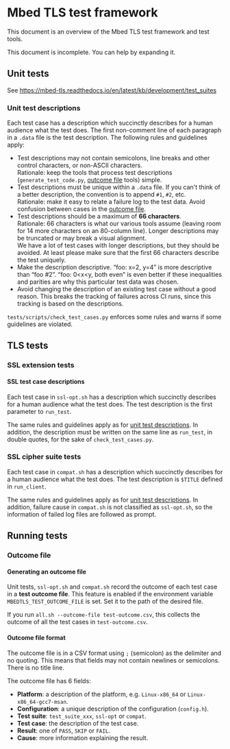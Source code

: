 # Mbed TLS test frameworkThis document is an overview of the Mbed TLS test framework and test tools.This document is incomplete. You can help by expanding it.## Unit testsSee <https://mbed-tls.readthedocs.io/en/latest/kb/development/test_suites>### Unit test descriptionsEach test case has a description which succinctly describes for a human audience what the test does. The first non-comment line of each paragraph in a `.data` file is the test description. The following rules and guidelines apply:* Test descriptions may not contain semicolons, line breaks and other control characters, or non-ASCII characters. <br>  Rationale: keep the tools that process test descriptions (`generate_test_code.py`, [outcome file](#outcome-file) tools) simple.* Test descriptions must be unique within a `.data` file. If you can't think of a better description, the convention is to append `#1`, `#2`, etc. <br>  Rationale: make it easy to relate a failure log to the test data. Avoid confusion between cases in the [outcome file](#outcome-file).* Test descriptions should be a maximum of **66 characters**. <br>  Rationale: 66 characters is what our various tools assume (leaving room for 14 more characters on an 80-column line). Longer descriptions may be truncated or may break a visual alignment. <br>  We have a lot of test cases with longer descriptions, but they should be avoided. At least please make sure that the first 66 characters describe the test uniquely.* Make the description descriptive. “foo: x=2, y=4” is more descriptive than “foo #2”. “foo: 0<x<y, both even” is even better if these inequalities and parities are why this particular test data was chosen.* Avoid changing the description of an existing test case without a good reason. This breaks the tracking of failures across CI runs, since this tracking is based on the descriptions.`tests/scripts/check_test_cases.py` enforces some rules and warns if some guidelines are violated.## TLS tests### SSL extension tests#### SSL test case descriptionsEach test case in `ssl-opt.sh` has a description which succinctly describes for a human audience what the test does. The test description is the first parameter to `run_test`.The same rules and guidelines apply as for [unit test descriptions](#unit-test-descriptions). In addition, the description must be written on the same line as `run_test`, in double quotes, for the sake of `check_test_cases.py`.### SSL cipher suite testsEach test case in `compat.sh` has a description which succinctly describes for a human audience what the test does. The test description is `$TITLE` defined in `run_client`.The same rules and guidelines apply as for [unit test descriptions](#unit-test-descriptions). In addition, failure cause in `compat.sh` is not classified as `ssl-opt.sh`, so the information of failed log files are followed as prompt.## Running tests### Outcome file#### Generating an outcome fileUnit tests, `ssl-opt.sh` and `compat.sh` record the outcome of each test case in a **test outcome file**. This feature is enabled if the environment variable `MBEDTLS_TEST_OUTCOME_FILE` is set. Set it to the path of the desired file.If you run `all.sh --outcome-file test-outcome.csv`, this collects the outcome of all the test cases in `test-outcome.csv`.#### Outcome file formatThe outcome file is in a CSV format using `;` (semicolon) as the delimiter and no quoting. This means that fields may not contain newlines or semicolons. There is no title line.The outcome file has 6 fields:* **Platform**: a description of the platform, e.g. `Linux-x86_64` or `Linux-x86_64-gcc7-msan`.* **Configuration**: a unique description of the configuration (`config.h`).* **Test suite**: `test_suite_xxx`, `ssl-opt` or `compat`.* **Test case**: the description of the test case.* **Result**: one of `PASS`, `SKIP` or `FAIL`.* **Cause**: more information explaining the result.